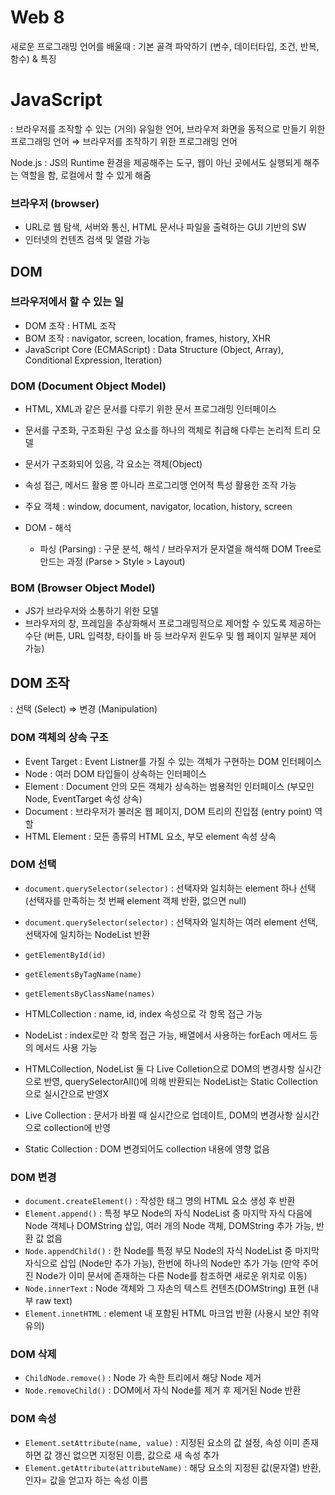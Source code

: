 # Web 8

새로운 프로그래밍 언어를 배울때 : 기본 골격 파악하기 (변수, 데이터타입, 조건, 반복, 함수) & 특징

# JavaScript

: 브라우저를 조작할 수 있는 (거의) 유일한 언어, 브라우저 화면을 동적으로 만들기 위한 프로그래밍 언어 ⇒ 브라우저를 조작하기 위한 프로그래밍 언어

Node.js : JS의 Runtime 환경을 제공해주는 도구, 웹이 아닌 곳에서도 실행되게 해주는 역할을 함, 로컬에서 할 수 있게 해줌

### 브라우저 (browser)

-   URL로 웹 탐색, 서버와 통신, HTML 문서나 파일을 출력하는 GUI 기반의 SW
-   인터넷의 컨텐츠 검색 및 열람 가능

## DOM

### 브라우저에서 할 수 있는 일

-   DOM 조작 : HTML 조작
-   BOM 조작 : navigator, screen, location, frames, history, XHR
-   JavaScript Core (ECMAScript) : Data Structure (Object, Array), Conditional Expression, Iteration)

### DOM (Document Object Model)

-   HTML, XML과 같은 문서를 다루기 위한 문서 프로그래밍 인터페이스
-   문서를 구조화, 구조화된 구성 요소를 하나의 객체로 취급해 다루는 논리적 트리 모델
-   문서가 구조화되어 있음, 각 요소는 객체(Object)
-   속성 접근, 메서드 활용 뿐 아니라 프로그리맹 언어적 특성 활용한 조작 가능
-   주요 객체 : window, document, navigator, location, history, screen

-   DOM - 해석
    -   파싱 (Parsing) : 구문 분석, 해석 / 브라우저가 문자열을 해석해 DOM Tree로 만드는 과정 (Parse > Style > Layout)

### BOM (Browser Object Model)

-   JS가 브라우저와 소통하기 위한 모델
-   브라우저의 창, 프레임을 추상화해서 프로그래밍적으로 제어할 수 있도록 제공하는 수단 (버튼, URL 입력창, 타이틀 바 등 브라우저 윈도우 및 웹 페이지 일부분 제어 가능)

## DOM 조작

: 선택 (Select) ⇒ 변경 (Manipulation)

### DOM 객체의 상속 구조

-   Event Target : Event Listner를 가질 수 있는 객체가 구현하는 DOM 인터페이스
-   Node : 여러 DOM 타입들이 상속하는 인터페이스
-   Element : Document 안의 모든 객체가 상속하는 범용적인 인터페이스 (부모인 Node, EventTarget 속성 상속)
-   Document : 브라우저가 불러온 웹 페이지, DOM 트리의 진입점 (entry point) 역할
-   HTML Element : 모든 종류의 HTML 요소, 부모 element 속성 상속

### DOM 선택

-   `document.querySelector(selector)` : 선택자와 일치하는 element 하나 선택 (선택자를 만족하는 첫 번째 element 객체 반환, 없으면 null)
-   `document.querySelector(selector)` : 선택자와 일치하는 여러 element 선택, 선택자에 일치하는 NodeList 반환
-   `getElementById(id)`
-   `getElementsByTagName(name)`
-   `getElementsByClassName(names)`

-   HTMLCollection : name, id, index 속성으로 각 항목 접근 가능
-   NodeList : index로만 각 항목 접근 가능, 배열에서 사용하는 forEach 메서드 등의 메서드 사용 가능
-   HTMLCollection, NodeList 둘 다 Live Colletion으로 DOM의 변경사항 실시간으로 반영, querySelectorAll()에 의해 반환되는 NodeList는 Static Collection으로 실시간으로 반영X

-   Live Collection : 문서가 바뀔 때 실시간으로 업데이트, DOM의 변경사항 실시간으로 collection에 반영
-   Static Collection : DOM 변경되어도 collection 내용에 영향 없음

### DOM 변경

-   `document.createElement()` : 작성한 태그 명의 HTML 요소 생성 후 반환
-   `Element.append()` : 특정 부모 Node의 자식 NodeList 중 마지막 자식 다음에 Node 객체나 DOMString 삽입, 여러 개의 Node 객체, DOMString 추가 가능, 반환 값 없음
-   `Node.appendChild()` : 한 Node를 특정 부모 Node의 자식 NodeList 중 마지막 자식으로 삽입 (Node만 추가 가능), 한번에 하나의 Node만 추가 가능 (만약 주어진 Node가 이미 문서에 존재하는 다른 Node를 참조하면 새로운 위치로 이동)
-   `Node.innerText` : Node 객체와 그 자손의 텍스트 컨텐츠(DOMString) 표현 (내부 raw text)
-   `Element.innetHTML` : element 내 포함된 HTML 마크업 반환 (사용시 보안 취약 유의)

### DOM 삭제

-   `ChildNode.remove()` : Node 가 속한 트리에서 해당 Node 제거
-   `Node.removeChild()` : DOM에서 자식 Node를 제거 후 제거된 Node 반환

### DOM 속성

-   `Element.setAttribute(name, value)` : 지정된 요소의 값 설정, 속성 이미 존재하면 값 갱신 없으면 지정된 이름, 값으로 새 속성 추가
-   `Element.getAttribute(attributeName)` : 해당 요소의 지정된 값(문자열) 반환, 인자= 값을 얻고자 하는 속성 이름

